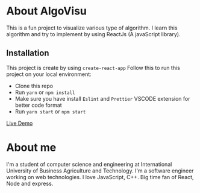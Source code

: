 # About AlgoVisu

This is a fun project to visualize various type of algorithm. I learn this algorithm and try to implement by using ReactJs (A javaScript library).

## Installation

This project is create by using `create-react-app`
Follow this to run this project on your local environment:

- Clone this repo
- Run `yarn` or `npm install`
- Make sure you have install `Eslint` and `Prettier` VSCODE extension for better code format
- Run `yarn start` or `npm start`

[Live Demo](https://algo-visu.vercel.app/)

# About me

I'm a student of computer science and engineering at International University of Business Agriculture and Technology. I'm a software engineer working on web technologies. I love JavaScript, C++. Big time fan of React, Node and express.
